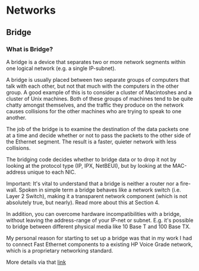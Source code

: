 # Networks

## Bridge

### What is Bridge?
A bridge is a device that separates two or more network segments within one logical network (e.g. a single IP-subnet).

A bridge is usually placed between two separate groups of computers that talk with each other, but not that much with the computers in the other group. A good example of this is to consider a cluster of Macintoshes and a cluster of Unix machines. Both of these groups of machines tend to be quite chatty amongst themselves, and the traffic they produce on the network causes collisions for the other machines who are trying to speak to one another.

The job of the bridge is to examine the destination of the data packets one at a time and decide whether or not to pass the packets to the other side of the Ethernet segment. The result is a faster, quieter network with less collisions.

The bridging code decides whether to bridge data or to drop it not by looking at the protocol type (IP, IPX, NetBEUI), but by looking at the MAC-address unique to each NIC.

Important: It's vital to understand that a bridge is neither a router nor a fire-wall. Spoken in simple term a bridge behaves like a network switch (i.e. Layer 2 Switch), making it a transparent network component (which is not absolutely true, but nearly). Read more about this at Section 4.

In addition, you can overcome hardware incompatibilities with a bridge, without leaving the address-range of your IP-net or subnet. E.g. it's possible to bridge between different physical media like 10 Base T and 100 Base TX.

My personal reason for starting to set up a bridge was that in my work I had to connect Fast Ethernet components to a existing HP Voice Grade network, which is a proprietary networking standard.

More details via that [link](https://www.tldp.org/HOWTO/BRIDGE-STP-HOWTO/what-is-a-bridge.html)

